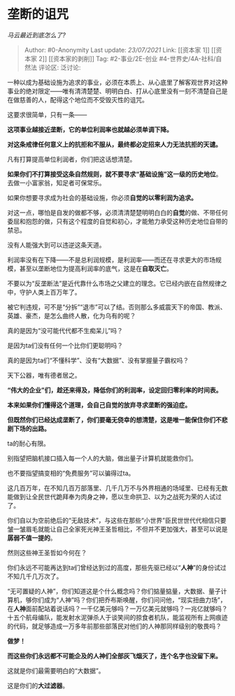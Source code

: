 # 垄断的诅咒
*马云最近到底怎么了?*

> Author: #0-Anonymity
> Last update: *23/07/2021*
> Link: [[资本家 1]] [[资本家 2]] [[资本家的剥削]]
> Tag: #2-事业/2E-创业 #4-世界史/4A-社科/自然法 
> 评论区:
> 泛讨论:

一种以成为基础设施为追求的事业，必须在本质上、从心底里了解客观世界对这种事业的绝对限定——唯有清清楚楚、明明白白、打从心底里没有一刻不清楚自己是在做慈善的人，配得这个地位而不受毁灭性的诅咒。

这要求很简单，只有一条——

**这项事业越接近垄断，它的单位利润率也就越必须单调下降。**

**对这条戒律任何意义上的抗拒和不服从，最终都必定招来人力无法抗拒的天谴。**

凡有打算提高单位利润者，你们把这话想清楚。

**如果你们不打算接受这条自然规则，就不要寻求“基础设施”这一级的历史地位**。去做一小富家翁，知足者可保常乐。

如果你想要寻求成为社会的基础设施，你必须**自觉的以零利润为追求。**

对这一点，哪怕是自发的做都不够，必须清清楚楚明明白白的**自觉**的做、不带任何委屈和抱怨的做，只有这个程度的自觉和初心，才能勉力承受这种历史地位自带的禁忌。

没有人能强大到可以违逆这条天道。

利润率没有在下降——不是总利润规模，是利润率——而还在寻求更大的市场规模，甚至以垄断地位为提高利润率的底气，这是在**自取灭亡**。

不要以为“反垄断法”是近代靠什么市场之父建立的理念。它已经内嵌在自然规律之中，守护人类上百万年了。

被它判违规，可不是“分拆”“退市”可以了结。否则那么多威震天下的帝国、教派、英雄、豪杰，是怎么曲终人散，化为乌有的呢？

真的是因为“没可能代代都不生痴呆儿”吗？

是因为ta们没有任何一个比你们更聪明吗？

真的是因为ta们“不懂科学”、没有“大数据”、没有掌握量子霸权吗？

天下公器，唯有德者居之。

**“伟大的企业”们，趁还来得及，降低你们的利润率，设定回归零利率的时间表。**

**本来如果你们懂得这个道理，会自己自觉的放弃寻求垄断的强迫症。**

**但既然你们已经达成垄断了，你们要毫无侥幸的想清楚，这是唯一能保住你们不悲剧下场的出路。**

ta的耐心有限。

别指望把脑机接口插入每一个人的大脑，做出量子计算机就能救你们。

也不要指望搞变相的“免费服务”可以骗得过ta。

这几百万年，在不知几百万部落里、几千几万不与外界相通的场域里、已经有无数能做到让全民世代跪拜奉为肉身之神，愿以生命拱卫、以为之战死为荣的人试过了。

你们自以为空前绝后的“无敌技术”，与这些在那些“小世界”臣民世世代代相信只要皱一皱眉毛就能让自己全家死光神王圣哲相比，不但并不更加强大，甚至可以说是**孱弱不值一提的**。

然则这些神王圣哲如今何在？

你们永远不可能再达到ta们曾经达到过的高度，那些先驱已经以“**人神**”的身份试过不知几千几万次了。

“无可置疑的人神”，你们知道这是个什么概念吗？你们掂量掂量，大数据、量子计算机，够你们成为“人神”吗？你们把乔布斯唤醒，你们问问他，“现实扭曲力场”，在**人神**面前配站着说话吗？一千亿美元够吗？一万亿美元就够吗？一兆亿就够吗？十五个航母编队，能发射水泥弹杀人于谈笑间的掠食者机队，能监视所有上网痕迹的代码，就足够造成一万多年前那些部落民对他们的人神那同样级别的敬畏吗？

**做梦！**

**而这些你们永远都不可能企及的人神们全部灰飞烟灭了，连个名字也没留下来。**

这就是你们最需要明白的“大数据”。

这是你们的**大过滤器**。
